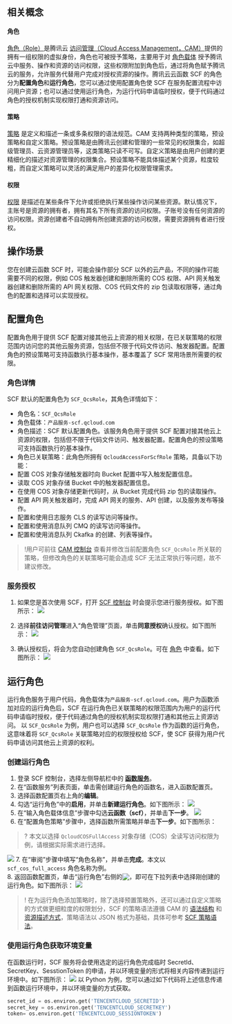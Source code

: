 
## 相关概念
#### 角色
[角色（Role）](https://cloud.tencent.com/document/product/598/19420)是腾讯云 [访问管理（Cloud Access Management，CAM）](https://cloud.tencent.com/document/product/598/10583)提供的拥有一组权限的虚拟身份，角色也可被授予策略，主要用于对 [角色载体](https://cloud.tencent.com/document/product/598/19421#.E8.A7.92.E8.89.B2.E8.BD.BD.E4.BD.93) 授予腾讯云中服务、操作和资源的访问权限，这些权限附加到角色后，通过将角色赋予腾讯云的服务，允许服务代替用户完成对授权资源的操作。腾讯云云函数 SCF 的角色分为**配置角色**和**运行角色**，您可以通过使用配置角色使 SCF 在服务配置流程中访问用户资源；也可以通过使用运行角色，为运行代码申请临时授权，便于代码通过角色的授权机制实现权限打通和资源访问。

#### 策略
[策略](https://cloud.tencent.com/document/product/598/10601) 是定义和描述一条或多条权限的语法规范。CAM 支持两种类型的策略，预设策略和自定义策略。预设策略是由腾讯云创建和管理的一些常见的权限集合，如超级管理员、云资源管理员等，这类策略只读不可写。自定义策略是由用户创建的更精细化的描述对资源管理的权限集合。预设策略不能具体描述某个资源，粒度较粗，而自定义策略可以灵活的满足用户的差异化权限管理需求。

#### 权限
[权限](https://cloud.tencent.com/document/product/598/10600) 是描述在某些条件下允许或拒绝执行某些操作访问某些资源。默认情况下，主账号是资源的拥有者，拥有其名下所有资源的访问权限。子账号没有任何资源的访问权限。资源创建者不自动拥有所创建资源的访问权限，需要资源拥有者进行授权。

## 操作场景
您在创建云函数 SCF 时，可能会操作部分 SCF 以外的云产品，不同的操作可能需要不同的权限，例如 COS 触发器创建和删除所需的 COS 权限、API 网关触发器创建和删除所需的 API 网关权限、COS 代码文件的 zip 包读取权限等，通过角色的配置和选择可以实现授权。

## 配置角色
配置角色用于提供 SCF 配置对接其他云上资源的相关权限，在已关联策略的权限范围内访问您的其他云服务资源，包括但不限于代码文件访问、触发器配置。配置角色的预设策略可支持函数执行基本操作，基本覆盖了 SCF 常用场景所需要的权限。

### 角色详情
SCF 默认的配置角色为 `SCF_QcsRole`，其角色详情如下：
- 角色名：`SCF_QcsRole` 
- 角色载体：`产品服务-scf.qcloud.com`
- 角色描述：SCF 默认配置角色。该服务角色用于提供 SCF 配置对接其他云上资源的权限，包括但不限于代码文件访问、触发器配置。配置角色的预设策略可支持函数执行的基本操作。
- 角色已关联策略：此角色所拥有 `QcloudAccessForScfRole` 策略，具备以下功能：
 - 配置 COS 对象存储触发器时向 Bucket 配置中写入触发配置信息。   
 - 读取 COS 对象存储 Bucket 中的触发器配置信息。   
 - 在使用 COS 对象存储更新代码时，从 Bucket 完成代码 zip 包的读取操作。   
 - 配置 API 网关触发器时，完成 API 网关的服务、API 创建，以及服务发布等操作。   
 - 配置和使用日志服务 CLS 的读写访问等操作。
 - 配置和使用消息队列 CMQ 的读写访问等操作。
 - 配置和使用消息队列 Ckafka 的创建、列表等操作。

>!用户可前往 [CAM 控制台](https://console.cloud.tencent.com/cam/overview) 查看并修改当前配置角色 `SCF_QcsRole` 所关联的策略，但修改角色的关联策略可能会造成 SCF 无法正常执行等问题，故不建议修改。
>

### 服务授权
1. 如果您是首次使用 SCF，打开 [SCF 控制台](https://console.cloud.tencent.com/scf/index?rid=1) 时会提示您进行服务授权。如下图所示： 
![](https://main.qcloudimg.com/raw/e2c9a7755b2f1f1671a6cc12f47bdef6.png)

2. 选择**前往访问管理**进入“角色管理”页面，单击**同意授权**确认授权。如下图所示： 
![](https://main.qcloudimg.com/raw/59611885715e48011cc4e7de393efa1c.png)

3. 确认授权后，将会为您自动创建角色 `SCF_QcsRole`。可在 [角色](https://console.cloud.tencent.com/cam/role) 中查看。如下图所示： 
![](https://main.qcloudimg.com/raw/9702d15f8ade526bf55cb836be360ef7.png)

## 运行角色
运行角色服务于用户代码，角色载体为`产品服务-scf.qcloud.com`。用户为函数添加对应的运行角色后，SCF 在运行角色已关联策略的权限范围内为用户的运行代码申请临时授权，便于代码通过角色的授权机制实现权限打通和其他云上资源访问。
以 `SCF_QcsRole` 为例，用户也可以选择 `SCF_QcsRole` 作为函数的运行角色，这意味着将 `SCF_QcsRole` 关联策略对应的权限授权给 SCF，使 SCF 获得为用户代码申请访问其他云上资源的权利。

### 创建运行角色
1. 登录 SCF 控制台，选择左侧导航栏中的 **[函数服务](https://console.cloud.tencent.com/scf)**。
2. 在“函数服务”列表页面，单击需创建运行角色的函数名，进入函数配置页。
3. 选择函数配置页右上角的**编辑**。
4. 勾选“运行角色”中的**启用**，并单击**新建运行角色**。如下图所示： 
![](https://main.qcloudimg.com/raw/c8d4e42e246ae3bab15db83c9f7e44df.png)
5. 在“输入角色载体信息”步骤中勾选**云函数（scf）**，并单击**下一步**。
![](https://main.qcloudimg.com/raw/61f45843b7a52b8edb1432c17618ff3c.png)
6. 在“配置角色策略”步骤中，选择函数所需策略并单击**下一步**。如下图所示： 
>? 本文以选择 `QcloudCOSFullAccess` 对象存储（COS）全读写访问权限为例，请根据实际需求进行选择。
>
![](https://main.qcloudimg.com/raw/f4b2f40ca703f033e61f8a1911e7991e.png)
7. 在“审阅”步骤中填写“角色名称”，并单击**完成**。本文以 `scf_cos_full_access` 角色名称为例。   
8. 返回函数配置页，单击“运行角色”右侧的<img src="https://main.qcloudimg.com/raw/b32932fe6f9afabb88280c38bb287887.png" style="margin:-3px 0px">，即可在下拉列表中选择刚创建的运行角色。如下图所示： 
![](https://main.qcloudimg.com/raw/f891ccabd030dfafd3119d10f28b42ea.png)
>! 在为运行角色添加策略时，除了选择预置策略外，还可以通过自定义策略的方式做更细粒度的权限划分，SCF 的策略语法遵循 CAM 的 [语法结构](https://cloud.tencent.com/document/product/598/10604) 和 [资源描述方式](https://cloud.tencent.com/document/product/598/10606)，策略语法以 JSON 格式为基础，具体可参考 [SCF 策略语法](https://cloud.tencent.com/document/product/583/47934)。
>

### 使用运行角色获取环境变量
在函数运行时，SCF 服务将会使用选定的运行角色完成临时 SecretId、SecretKey、SesstionToken 的申请，并以环境变量的形式将相关内容传递到运行环境中。如下图所示： 
![](https://main.qcloudimg.com/raw/04d1d326e4a383d44c4d019a2207ba6e.png)
以 Python 为例，您可以通过如下代码将上述信息传递到函数运行环境中，并以环境变量的方式获取。
```python
secret_id = os.environ.get('TENCENTCLOUD_SECRETID')
secret_key = os.environ.get('TENCENTCLOUD_SECRETKEY')
token= os.environ.get('TENCENTCLOUD_SESSIONTOKEN')
```
